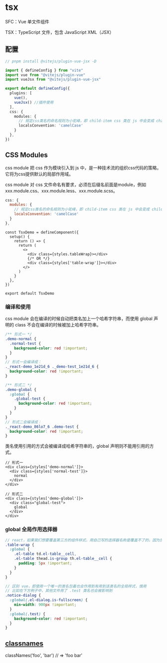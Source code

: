 # tsx

SFC：Vue 单文件组件

TSX：TypeScript 文件，包含 JavaScript XML（JSX）

## 配置

```ts :vite.config.ts
// pnpm install @vitejs/plugin-vue-jsx -D

import { defineConfig } from "vite"
import vue from "@vitejs/plugin-vue"
import vueJsx from "@vitejs/plugin-vue-jsx"

export default defineConfig({
  plugins: [
    vue(),
    vueJsx() //插件使用
  ],
  css: {
    modules: {
      // 规定css类名的命名规则为小驼峰，即 child-item css 类在 js 中会变成 childItem 变量
      localsConvention: 'camelCase'
    }
  },
})
```

## CSS Modules

css module 把 css 作为模块引入到 js 中，是一种技术流的组织css代码的策略，它将为css提供默认的局部作用域。

css module 对 css 文件命名有要求，必须在后缀名前面是module，例如xxx.module.css、xxx.module.less、xxx.module.scss。

```js :vite.config.ts
css: {
  modules: {
    // 规定css类名的命名规则为小驼峰，即 child-item css 类在 js 中会变成 childItem 变量
    localsConvention: 'camelCase'
  }
},
```

```tsx
const TsxDemo = defineComponent({
  setup() {
    return () => {
      return (
        <>
          <div class={styles.tableWrap}></div>
          {/* OR */}
          <div class={styles['table-wrap']}></div>
        </>
      )
    }
  },
})

export default TsxDemo
```

### 编译和使用

css module 会在编译的时候自动把类名加上一个哈希字符串，而使用 global 声明的 class 不会在编译的时候被加上哈希字符串。

```scss :index.module.scss
/** 形式一 */
.demo-normal {
  .normal-test {
    background-color: red !important;
  }
}
// 形式一会编译成：
._react-demo_1e21d_6 ._demo-test_1e21d_6 {
  background-color: red !important;
}

/** 形式二 */
.demo-global {
  :global {
    .global-test {
      background-color: red !important;
    }
  }
}
// 形式二会编译成：
._react-demo_86lo7_6 .demo-test {
  background-color: red !important;
}
```

类名使用引用的方式会被编译成哈希字符串的，global 声明则不能用引用的方式。

```tsx
// 形式一
<div class={styles['demo-normal']}>
  <div class={styles['normal-test']}>
    normal
  </div>
</div>

// 形式二
<div class={styles['demo-global']}>
  <div class="global-test">
    global
  </div>
</div>
```

### global 全局作用选择器

```scss :statistics.module.scss
// react，如果我们想要覆盖第三方的组件样式，用自己写的选择器名称是覆盖不了的，因为加了哈希字符串之后与组件默认样式的选择器名称不匹配；而使用 global 声明的 class，不会在编译的时候被加上哈希字符串，从而可以实现覆盖默认样式的效果。
.table-wrap {
  :global {
    .el-table td.el-table__cell,
    .el-table thead.is-group th.el-table__cell {
      padding: 5px !important;
    }
  }
}

// 区别 vue，即使用一个唯一的类名包着也会作用到有用到该类名的全局样式，慎用
// 比如在下方例子中，其他文件用了 .test 类名也会被影响到
.notice-dialog {
  :global(.el-dialog.is-fullscreen) {
    min-width: 900px !important;
  }
  :global(.test) {
    background-color: red !important;
  }
}
```

## [classnames](https://www.npmjs.com/package/classnames)

classNames('foo', 'bar') // => 'foo bar'
